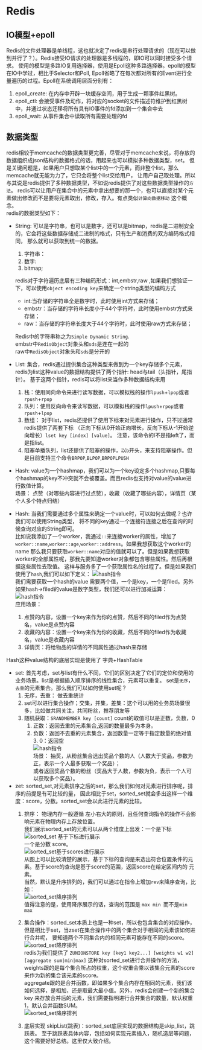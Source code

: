 # Redis

## IO模型+epoll

Redis的文件处理器是单线程，这也就决定了redis是串行处理请求的（现在可以做到并行了？）。Redis接受IO请求的处理器是多线程的，即IO可以同时接受多个请求。
使用的模型是多路IO复用选择器，使用是Epoll这种多路选择器。epoll的模型在IO中学过，相比于Selector和Poll, Epoll省略了在每次都对所有的Event进行全量遍历的过程。Epoll在系统调用层面分别有：

1. epoll_create: 在内存中开辟一块缓存空间，用于生成一颗事件红黑树。
2. epoll_ctl: 会接受事件及动作，将对应的socket的文件描述符维护到红黑树中，并通过状态迁移将所有具有IO事件的fd添加到一个集合中去
3. epoll_wait: 从事件集合中读取所有需要处理的fd

## 数据类型

redis相较于memcache的数据类型更完善，尽管对于memcache来说，将存放的数据组织成json结构的数据格式的话，用起来也可以模拟多种数据类型，set。
但是关键问题是，如果用户只想取某个list中的一个元素，而非整个list，那么memcache就无能为力了，它只会将整个list交给用户，
让用户自己取处理。所以与其说是redis提供了多种数据类型，不如说redis提供了对这些数据类型操作的`方法`。
redis可以让用户在集合中的元素中拿出想要的那一个，也可以直接对某个元素做出修改而不是要将元素取出，修改，存入。有点类似`计算向数据移动`
这个概念。  
redis的数据类型如下：

- String: 可以是字符串，也可以是数字，还可以是bitmap，redis是二进制安全的，它会将这些数据存储成二进制的格式，只有生产和消费的双方编码格式相同， 那么就可以获取到统一的数据。
    1. 字符串：
    2. 数字:
    3. bitmap;

    redis对于字符遍历底层有三种编码形式：int,embstr,raw ,如果我们想验证一下，可以使用`object encoding key`来确定一个string类型的编码方式  
    - int:当存储的字符串全是数字时，此时使用int方式来存储；
    - embstr：当存储的字符串长度小于44个字符时，此时使用embstr方式来存储；
    - raw：当存储的字符串长度大于44个字符时，此时使用raw方式来存储；

   Redis中的字符串称之为`Simple Dynamic String`.  
    embstr中`RedisObject`对象头和`sds`是连在一起的  
    raw中`RedisObject`对象头和`sds`是分开的


- List: 集合，redis通过提供集合这种类型来做到为一个key存储多个元素，redis为list这种value的数据结构提供了两个指针: head与tail（头指针，尾指针）。
  基于这两个指针，redis可以将list来当作多种数据结构来用
    1. 栈：使用同向命令来进行读写数据，可以模拟栈的操作`lpush`+`lpop`或者`rpush`+`rpop`
    2. 队列：使用反向命令来读写数据，可以模拟栈的操作`lpush`+`rpop`或者`rpush`+`lpop`
    3. 数组： 对于list，redis还提供了使用下标来对元素进行操作，只不过通常redis提供了两套下标 （正向下标从0开始正向增长，反向下标从-1开始逆向增长）`lset key [index] [value]`。
       注意，该命令的l不是指left了，而是指list。
    4. 阻塞单播队列，list还提供了阻塞的操作，以`b`开头，来支持阻塞操作。但是目前支持三个命令`BRPOP`,`BLPOP`,`BRPOPLPUSH`
- Hash: value为一个hashmap，我们可以为一个key设定多个hashmap,只要每个hashmap的key不冲突就不会被覆盖。而且redis也支持对value的value进行数值计算。  
  场景： 点赞（对哪些内容进行过点赞），收藏（收藏了哪些内容），详情页（某个人多个特点归结）

- Hash: 当我们需要通过多个属性来确定一个value时，可以如何去做呢？也许我们可以使用String类型， 将不同的key通过一个连接符连接之后在查询的时候查询对应的String即可。  
  比如说我添加了一个worker，我通过`::`来连接worker的属性，增加了`worker::name`,`worker::age`,`worker::address`。如果我想获取这个worker的name
  那么我只要获取`worker::name`对应的值就可以了。但是如果我想获取worker的全部属性呢，那我先要知道worker对象都包含哪些属性。然后再根据这些属性去取值。
  这样与服务多了一个获取属性名的过程了。但是如果我们使用了`hash`,我们可以如下定义：
  ![hash指令](../../img/Redis_Hash指令1.PNG)    
  我们需要获取一个hash的value 需要两个值，一个是key，一个是filed。另外如果hash->filed的value是数字类型，我们还可以进行加减运算：    
  ![hash指令](../../img/Redis_Hash指令2.PNG)  
  应用场景：
    1. 点赞的内容，设置一个key来作为你的点赞，然后不同的filed作为点赞名，value是点赞内容
    2. 收藏的内容：设置一个key来作为你的收藏，然后不同的filed作为收藏名，value是收藏内容
    3. 详情页：将给物品的详情的不同属性通过hash来存储
    
Hash这种value结构的底层实现是使用了 字典+HashTable

- set: 首先考虑，set与list有什么不同，它们的区别决定了它们的定位和使用的业务场景。list是根据插入顺序排序的线性集合，元素可以重复。 set是`无序`，`去重`的元素集合。那么我们可以如何使用set呢？
    1. 无序，去重： 做去重统计
    2. set可以进行集合操作；交集，并集，差集：这个可以用的业务员场景很多，比如做共同关注，共同粉丝，推荐朋友等
    3. 随机获取：`SRANDMEMBER key [count]` count的取值可以是正数，负数，0
        1. 正数：返回去重的元素集合,返回的数量最多为本身。
        2. 负数：返回不去重的元素集合，返回数量一定等于指定数量的绝对值 3. 0：返回空  
           ![hash指令](../../img/Redis_Set指令1.PNG)  
           场景： 抽奖，从粉丝集合选出奖品个数的人（人数大于奖品，参数为正，表示一个人最多获取一个奖品）；    
           或者返回奖品个数的粉丝（奖品大于人数，参数为负，表示一个人可以获取多个奖品）。
- zet: sorted_set,对元素排序之后的set，那么我们如何对元素进行排序呢，排序的前提是有可比较的量， 因此相比于set，sorted_set就会多出这样一个维度：score，分数。sorted_set会以此进行元素的比较。
    1. 排序： 物理内存一般遵循 左小右大的原则，且任何查询指令的操作不会影响元素在物理内存上存放位置。    
       我们展示sorted_set的元素可以从两个维度上出发：一个是下标  
       ![sorted_set 基于下标进行展示](../../img/Redis_SortedSet指令1.PNG)    
       一个是分数 score。               
        ![sorted_set基于scores进行展示](../../img/Redis_SortedSet指令2.PNG)    
        从图上可以比较清楚的展示，基于下标的查询是来选出符合位置条件的元素。基于score的查询是基于score的范围，返回score在给定区间内的
       元素。  
       当然，默认是升序排列的，我们可以通过在指令上增加`rev`来降序查询，比如：  
       ![sorted_set降序排列](../../img/Redis_SortedSet指令3.PNG)    
       值得注意的是，使用降序展示的话，查询的范围是 `max min `而不是`min max`  
    2. 集合操作：sorted_set本质上也是一种set，所以也包含集合的对应操作，但是相比于set，当zset在集合操作中的两个集合对于相同的元素该如何进行合并呢，
       要知道两个不同集合内的相同元素可能存在不同的score。  
       ![sorted_set降序排列](../../img/Redis_SortedSet指令4.PNG)    
       redis为我们提供了 `ZUNIONSTORE key [key1 key2...] [weights w1 w2] [aggregate sum|min|max]`
       这种对sorted_set进行合并操作的方法，weights跟的是每个集合所占的权重，这个权重会乘以该集合元素的score来作为新的集合该元素的score。  
       aggregate跟的是合并函数，即如果多个集合内存在相同的元素，我们该如何选择，是相加，还是取最大最小值。另外，redis会创建一个新的集合key
       来存放合并后的元素，我们需要指明进行合并集合的数量，默认权重1，默认合并函数SUM。    
       ![sorted_set降序排列](../../img/Redis_SortedSet指令5.PNG)

    3. 底层实现 skipList(跳表)：sorted_set底层实现的数据结构是skip_list，跳跃表。
       至于跳跃表具体内容，包括如何实现元素插入，随机造层等问题，这个需要好好总结。这里仅大致介绍。
       
